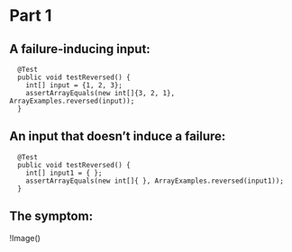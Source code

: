 # Part 1
## A failure-inducing input:
```
  @Test
  public void testReversed() {
    int[] input = {1, 2, 3};
    assertArrayEquals(new int[]{3, 2, 1}, ArrayExamples.reversed(input));
  }
```
## An input that doesn’t induce a failure:
```
  @Test
  public void testReversed() {
    int[] input1 = { };
    assertArrayEquals(new int[]{ }, ArrayExamples.reversed(input1));
  }
```
## The symptom:
!Image()
